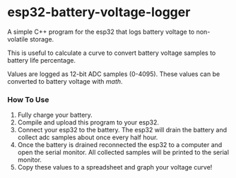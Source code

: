 # esp32-battery-voltage-logger

A simple C++ program for the esp32 that logs battery voltage to non-volatile storage.

This is useful to calculate a curve to convert battery voltage samples to battery life percentage.

Values are logged as 12-bit ADC samples (0-4095). These values can be converted to battery voltage with *math*.

### How To Use
1. Fully charge your battery.
2. Compile and upload this program to your esp32.
3. Connect your esp32 to the battery. The esp32 will drain the battery and collect adc samples about once every half hour.
4. Once the battery is drained reconnected the esp32 to a computer and open the serial monitor. All collected samples will be printed to the serial monitor.
5. Copy these values to a spreadsheet and graph your voltage curve!
